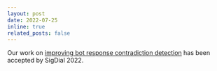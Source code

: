 ```yaml
---
layout: post
date: 2022-07-25
inline: true
related_posts: false
---
```


Our work on <a href="https://aclanthology.org/2022.sigdial-1.56/">improving bot response contradiction detection</a> has been accepted by SigDial 2022.
